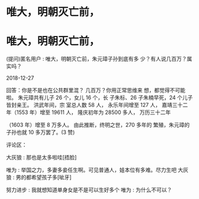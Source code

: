 # 唯大，明朝灭亡前，

# 唯大，明朝灭亡前，

(提问)匿名用户 : 唯大，明朝灭亡前，朱元璋子孙到底有多 少？有人说几百万？属实吗？

2018-12-27

回答：你是不是也在公共群里混？ 几百万？你用正常思维来 想，都觉得不可能啦。 朱元璋共有儿子 26 个，女儿 16 个，长 子朱标、26 子朱楠早死，24 个儿子皆封亲王。 洪武年间，宗 室总人数 58 人， 永乐年间增至 127 人， 嘉靖三十二年（1553 年）增至 19611 人， 隆庆初年为 28500 多人， 万历三十二年

（1603 年）增至 8 万多人。 由此推断，终明之世，270 多年的 繁殖，朱元璋的子孙也就 10 多万罢了。(3 赞)

评论区：

大灰狼 : 那也是太多啦哇[捂脸]

唯为 : 举国之力，多妻多妾任生啊。可见普通人，娃本位有多难。尽力生吧 大灰狼 : 男的都希望孩子多[呲牙]

努力进步 : 我就想知道单身女是不是可以生好多个 唯为 : 为什么不可以？